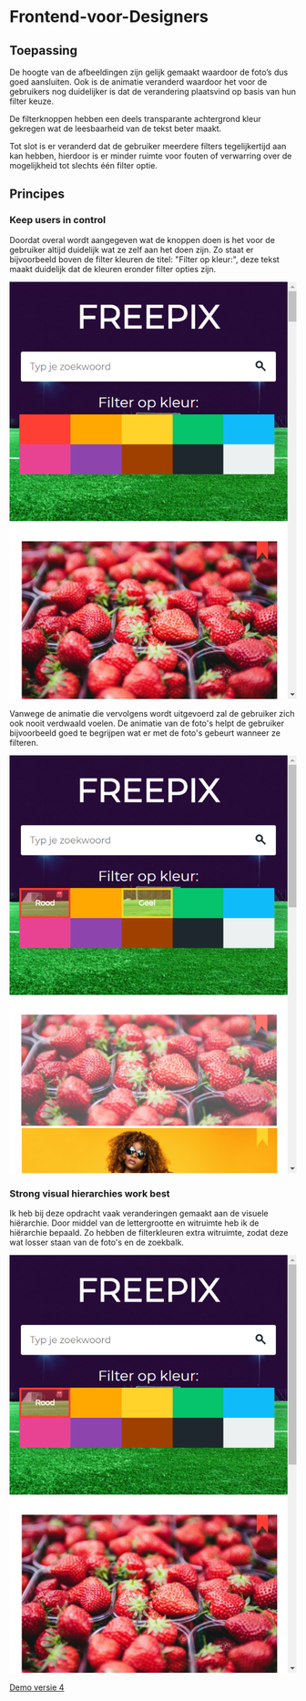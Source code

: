 # Frontend-voor-Designers

## Toepassing
De hoogte van de afbeeldingen zijn gelijk gemaakt waardoor de foto’s dus goed aansluiten. Ook is de animatie veranderd waardoor het voor de gebruikers nog duidelijker is dat de verandering plaatsvind op basis van hun filter keuze.

De filterknoppen hebben een deels transparante achtergrond kleur gekregen wat de leesbaarheid van de tekst beter maakt.

Tot slot is er veranderd dat de gebruiker meerdere filters tegelijkertijd aan kan hebben, hierdoor is er minder ruimte voor fouten of verwarring over de mogelijkheid tot slechts één filter optie.

## Principes
### Keep users in control
Doordat overal wordt aangegeven wat de knoppen doen is het voor de gebruiker altijd duidelijk wat ze zelf aan het doen zijn. Zo staat er bijvoorbeeld boven de filter kleuren de titel: "Filter op kleur:", deze tekst maakt duidelijk dat de kleuren eronder filter opties zijn.

![alt text](https://github.com/BrianJakobs/frontendvoordesigners/blob/master/opdracht1/v4/assets/images/scherm1.png "Overzicht")

Vanwege de animatie die vervolgens wordt uitgevoerd zal de gebruiker zich ook nooit verdwaald voelen. De animatie van de foto's helpt de gebruiker bijvoorbeeld goed te begrijpen wat er met de foto's gebeurt wanneer ze filteren.

![alt text](https://github.com/BrianJakobs/frontendvoordesigners/blob/master/opdracht1/v4/assets/images/scherm3.png "Werking van de animatie")

### Strong visual hierarchies work best
Ik heb bij deze opdracht vaak veranderingen gemaakt aan de visuele hiërarchie. Door middel van de lettergrootte en witruimte heb ik de hiërarchie bepaald. Zo hebben de filterkleuren extra witruimte, zodat deze wat losser staan van de foto's en de zoekbalk.

![alt text](https://github.com/BrianJakobs/frontendvoordesigners/blob/master/opdracht1/v4/assets/images/scherm2.png "Filter die aan staat")

[Demo versie 4](https://BrianJakobs.github.io/frontendvoordesigners/opdracht1/v4/)
